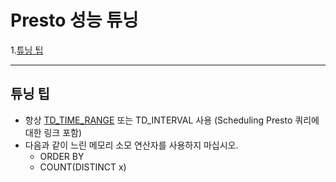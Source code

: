 # Presto 성능 튜닝

1.[튜닝 팁](#튜닝-팁)

---

## 튜닝 팁
- 항상 [TD_TIME_RANGE]('https://api-docs.treasuredata.com/en/tools/presto/api/#td_time_range') 또는 TD_INTERVAL 사용 (Scheduling Presto 쿼리에 대한 링크 포함)
- 다음과 같이 느린 메모리 소모 연산자를 사용하지 마십시오.
    - ORDER BY
    - COUNT(DISTINCT x)